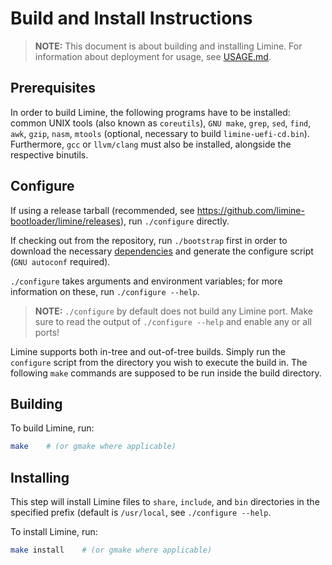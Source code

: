 # Build and Install Instructions

> **NOTE:** This document is about building and installing Limine.
> For information about deployment for usage, see [USAGE.md](USAGE.md).

## Prerequisites

In order to build Limine, the following programs have to be installed:
common UNIX tools (also known as `coreutils`),
`GNU make`, `grep`, `sed`, `find`, `awk`, `gzip`, `nasm`, `mtools`
(optional, necessary to build `limine-uefi-cd.bin`).
Furthermore, `gcc` or `llvm/clang` must also be installed, alongside
the respective binutils.

## Configure

If using a release tarball (recommended, see
https://github.com/limine-bootloader/limine/releases), run `./configure`
directly.

If checking out from the repository, run `./bootstrap` first in order to
download the necessary [dependencies](3RDPARTY.md) and generate the configure
script (`GNU autoconf` required).

`./configure` takes arguments and environment variables; for more information
on these, run `./configure --help`.

> **NOTE:** `./configure` by default does not build any Limine port. Make sure
> to read the output of `./configure --help` and enable any or all ports!

Limine supports both in-tree and out-of-tree builds. Simply run the `configure`
script from the directory you wish to execute the build in. The following
`make` commands are supposed to be run inside the build directory.

## Building

To build Limine, run:
```bash
make    # (or gmake where applicable)
```

## Installing

This step will install Limine files to `share`, `include`, and `bin`
directories in the specified prefix (default is `/usr/local`, see
`./configure --help`.

To install Limine, run:
```bash
make install    # (or gmake where applicable)
```
